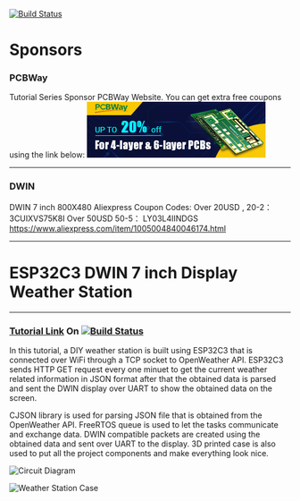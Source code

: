 [![Build Status](https://img.shields.io/badge/USEFUL%20ELECTRONICS-YOUTUBE-red)](https://www.youtube.com/user/wardzx1)

# Sponsors

### PCBWay
Tutorial Series Sponsor PCBWay Website. You can get extra free coupons using the link below:
[<img src="https://github.com/UsefulElectronics/esp32s3_la66_lorawan/blob/main/repo%20cover/banner320x100.gif">](https://www.pcbway.com/setinvite.aspx?inviteid=582640)

***
### DWIN
DWIN 7 inch 800X480 Aliexpress Coupon Codes:
Over 20USD , 20-2： 3CUIXVS75K8I
Over 50USD 50-5： LY03L4IINDGS
https://www.aliexpress.com/item/1005004840046174.html
***

# ESP32C3 DWIN 7 inch Display Weather Station
***
### [Tutorial Link](https://youtu.be/vfW4ydkPVy8) On [![Build Status](https://img.shields.io/badge/YouTube-FF0000?style=for-the-badge&logo=youtube&logoColor=white)](https://www.youtube.com/wardzx1) 
In this tutorial, a DIY weather station is built using ESP32C3 that is connected over WiFi through a TCP socket to OpenWeather API. ESP32C3 sends HTTP GET request every one minuet to get the current weather related information in JSON format after that the obtained data is parsed and sent the DWIN display over UART to show the obtained data on the screen. 

CJSON library is used for  parsing JSON file that is obtained from the OpenWeather API. FreeRTOS queue is used to let the tasks communicate and exchange data. DWIN compatible packets are created using the obtained data and sent over UART to the display. 3D printed case is also used to put all the project components and make everything look nice.

![Circuit Diagram](https://github.com/UsefulElectronics/esp32c3-tzigbee-dwin-weather-station/repo%20cover/video%20cover.png)

![Weather Station Case](https://github.com/UsefulElectronics/esp32c3-tzigbee-dwin-weather-station/repo%20cover/Weather%20station%20case.jpg)